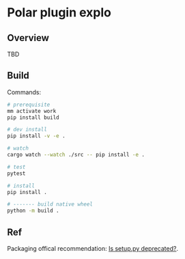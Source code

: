 # Polar plugin explo

## Overview

TBD

## Build

Commands:

```sh
# prerequisite
mm activate work
pip install build

# dev install
pip install -v -e .

# watch 
cargo watch --watch ./src -- pip install -e .

# test
pytest

# install
pip install .

# ------- build native wheel
python -m build .
```

## Ref

Packaging offical recommendation: [Is setup.py deprecated?](https://packaging.python.org/en/latest/discussions/setup-py-deprecated/).
